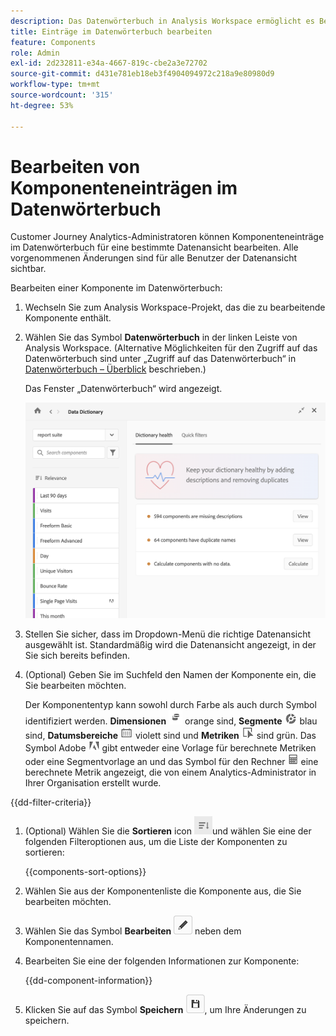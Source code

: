 ```yaml
---
description: Das Datenwörterbuch in Analysis Workspace ermöglicht es Benutzenden, die verschiedenen Komponenten in Analysis Workspace zu katalogisieren und im Auge zu behalten, einschließlich ihres Verwendungszwecks, welche genehmigt sind, welche Duplikate sind usw.
title: Einträge im Datenwörterbuch bearbeiten
feature: Components
role: Admin
exl-id: 2d232811-e34a-4667-819c-cbe2a3e72702
source-git-commit: d431e781eb18eb3f4904094972c218a9e80980d9
workflow-type: tm+mt
source-wordcount: '315'
ht-degree: 53%

---
```


# Bearbeiten von Komponenteneinträgen im Datenwörterbuch

Customer Journey Analytics-Administratoren können Komponenteneinträge im Datenwörterbuch für eine bestimmte Datenansicht bearbeiten. Alle vorgenommenen Änderungen sind für alle Benutzer der Datenansicht sichtbar.

Bearbeiten einer Komponente im Datenwörterbuch:

1. Wechseln Sie zum Analysis Workspace-Projekt, das die zu bearbeitende Komponente enthält.

1. Wählen Sie das Symbol **Datenwörterbuch** in der linken Leiste von Analysis Workspace. (Alternative Möglichkeiten für den Zugriff auf das Datenwörterbuch sind unter „Zugriff auf das Datenwörterbuch“ in [Datenwörterbuch – Überblick](/help/components/data-dictionary/data-dictionary-overview.md) beschrieben.)

   Das Fenster „Datenwörterbuch“ wird angezeigt.

   ![Administratoransicht des Datenwörterbuchs](assets/data-dictionary-admin.png)

1. Stellen Sie sicher, dass im Dropdown-Menü die richtige Datenansicht ausgewählt ist. Standardmäßig wird die Datenansicht angezeigt, in der Sie sich bereits befinden.

1. (Optional) Geben Sie im Suchfeld den Namen der Komponente ein, die Sie bearbeiten möchten.

   Der Komponententyp kann sowohl durch Farbe als auch durch Symbol identifiziert werden. **Dimensionen** ![Symbol &quot;Dimension&quot;](assets/dimension-icon.png) orange sind, **Segmente** ![Segmentsymbol](assets/segment-icon.png) blau sind, **Datumsbereiche** ![Symbol für Datumsbereich](assets/date-range-icon.png) violett sind und **Metriken** ![Metriksymbol](assets/default-metric-icon.png) sind grün. Das Symbol Adobe ![Symbol &quot;Adobe&quot;](assets/default-calc-metric-icon.png) gibt entweder eine Vorlage für berechnete Metriken oder eine Segmentvorlage an und das Symbol für den Rechner ![Symbol &quot;Rechner&quot;](assets/calculated-metric-icon-created.png) eine berechnete Metrik angezeigt, die von einem Analytics-Administrator in Ihrer Organisation erstellt wurde.

{{dd-filter-criteria}}

1. (Optional) Wählen Sie die **Sortieren** icon ![Symbol &quot;Komponenten sortieren&quot;](assets/component-sort-icon.png)und wählen Sie eine der folgenden Filteroptionen aus, um die Liste der Komponenten zu sortieren:

   {{components-sort-options}}

1. Wählen Sie aus der Komponentenliste die Komponente aus, die Sie bearbeiten möchten.

1. Wählen Sie das Symbol **Bearbeiten** ![Datenwörterbuch bearbeiten](assets/data-dictionary-edit-icon.png) neben dem Komponentennamen.

1. Bearbeiten Sie eine der folgenden Informationen zur Komponente:

   {{dd-component-information}}

1. Klicken Sie auf das Symbol **Speichern** ![Datenwörterbuch speichern](assets/data-dictionary-save-icon.png), um Ihre Änderungen zu speichern.
